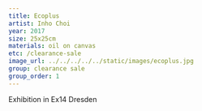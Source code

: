 ```yaml
---
title: Ecoplus
artist: Inho Choi
year: 2017
size: 25x25cm
materials: oil on canvas
etc: /clearance-sale
image_url: ../../../../../static/images/ecoplus.jpg
group: clearance sale
group_order: 1
---
```


Exhibition in Ex14 Dresden
